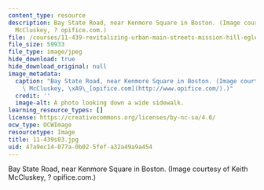 ```yaml
---
content_type: resource
description: Bay State Road, near Kenmore Square in Boston. (Image courtesy of Keith
  McCluskey, ? opifice.com.)
file: /courses/11-439-revitalizing-urban-main-streets-mission-hill-egleston-square-boston-spring-2003/47a9ec14077a0b025fefa32a49a9a454_11-439s03.jpg
file_size: 59933
file_type: image/jpeg
hide_download: true
hide_download_original: null
image_metadata:
  caption: "Bay State Road, near Kenmore Square in Boston. (Image courtesy of Keith\
    \ McCluskey, \xA9\_[opifice.com](http://www.opifice.com/).)"
  credit: ''
  image-alt: A photo looking down a wide sidewalk.
learning_resource_types: []
license: https://creativecommons.org/licenses/by-nc-sa/4.0/
ocw_type: OCWImage
resourcetype: Image
title: 11-439s03.jpg
uid: 47a9ec14-077a-0b02-5fef-a32a49a9a454
---
```

Bay State Road, near Kenmore Square in Boston. (Image courtesy of Keith McCluskey, ? opifice.com.)
